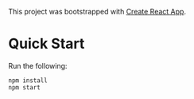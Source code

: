 This project was bootstrapped with [Create React App](https://github.com/facebook/create-react-app).

# Quick Start

Run the following:

```
npm install
npm start
```
